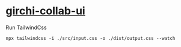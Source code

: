 # [girchi-collab-ui](https://giorgitchanturidze.github.io/girchi-collab-ui/src/index.html)
Run TailwindCss
```
npx tailwindcss -i ./src/input.css -o ./dist/output.css --watch
```